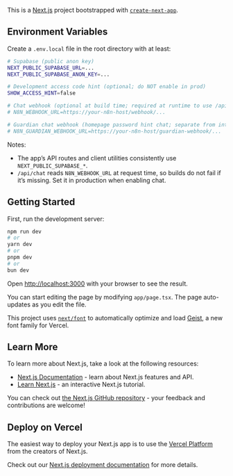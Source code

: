 This is a [Next.js](https://nextjs.org) project bootstrapped with [`create-next-app`](https://nextjs.org/docs/app/api-reference/cli/create-next-app).

## Environment Variables

Create a `.env.local` file in the root directory with at least:

```bash
# Supabase (public anon key)
NEXT_PUBLIC_SUPABASE_URL=...
NEXT_PUBLIC_SUPABASE_ANON_KEY=...

# Development access code hint (optional; do NOT enable in prod)
SHOW_ACCESS_HINT=false

# Chat webhook (optional at build time; required at runtime to use /api/chat)
# N8N_WEBHOOK_URL=https://your-n8n-host/webhook/...

# Guardian chat webhook (homepage password hint chat; separate from internal chat)
# N8N_GUARDIAN_WEBHOOK_URL=https://your-n8n-host/guardian-webhook/...
```

Notes:
- The app’s API routes and client utilities consistently use `NEXT_PUBLIC_SUPABASE_*`.
- `/api/chat` reads `N8N_WEBHOOK_URL` at request time, so builds do not fail if it’s missing. Set it in production when enabling chat.

## Getting Started

First, run the development server:

```bash
npm run dev
# or
yarn dev
# or
pnpm dev
# or
bun dev
```

Open [http://localhost:3000](http://localhost:3000) with your browser to see the result.

You can start editing the page by modifying `app/page.tsx`. The page auto-updates as you edit the file.

This project uses [`next/font`](https://nextjs.org/docs/app/building-your-application/optimizing/fonts) to automatically optimize and load [Geist](https://vercel.com/font), a new font family for Vercel.

## Learn More

To learn more about Next.js, take a look at the following resources:

- [Next.js Documentation](https://nextjs.org/docs) - learn about Next.js features and API.
- [Learn Next.js](https://nextjs.org/learn) - an interactive Next.js tutorial.

You can check out [the Next.js GitHub repository](https://github.com/vercel/next.js) - your feedback and contributions are welcome!

## Deploy on Vercel

The easiest way to deploy your Next.js app is to use the [Vercel Platform](https://vercel.com/new?utm_medium=default-template&filter=next.js&utm_source=create-next-app&utm_campaign=create-next-app-readme) from the creators of Next.js.

Check out our [Next.js deployment documentation](https://nextjs.org/docs/app/building-your-application/deploying) for more details.
